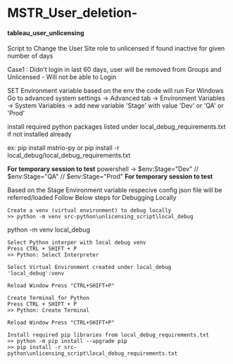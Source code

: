 # MSTR_User_deletion-
#### tableau_user_unlicensing
Script to Change the User Site role to unlicensed if found inactive for given number of days

Case1 : Didn't login in last 60 days, user will be removed from Groups and Unlicensed 
	    - Will not be able to Login



SET Environment variable based on the env the code will run
For Windows Go to advanced system settings -> Advanced tab -> Environment Variables -> System Variables -> add new variable 'Stage' with value 'Dev' or 'QA' or 'Prod'

install required python packages listed under local_debug_requirements.txt if not installed already

ex: pip install mstrio-py 
    or
    pip install -r local_debug/local_debug_requirements.txt 

****For temporary session to test****
powershell -> $env:Stage="Dev" // $env:Stage="QA" // $env:Stage="Prod"
****For temporary session to test****


Based on the Stage Environment variable respecive config json file will be referred/loaded
Follow Below steps for Debugging Locally

    Create a venv (virtual environment) to debug locally
    >> python -m venv src-python\unlicensing_script\local_debug

python -m venv local_debug

    Select Python interper with local debug venv 
    Press CTRL + SHIFT + P 
    >> Python: Select Interpreter

    Select Virtual Environment created under local_debug
    'local_debug':venv

    Reload Window Press "CTRL+SHIFT+P"

    Create Terminal for Python
    Press CTRL + SHIFT + P 
    >> Python: Create Terminal

    Reload Window Press "CTRL+SHIFT+P"

    Install required pip libraries from local_debug_requirements.txt
    >> python -m pip install --upgrade pip
    >> pip install -r src-python\unlicensing_script\local_debug_requirements.txt

######

